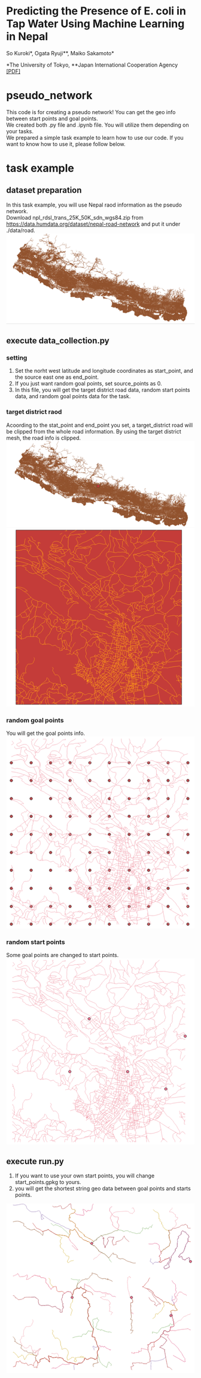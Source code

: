 # Predicting the Presence of E. coli in Tap Water Using Machine Learning in Nepal

So Kuroki*, Ogata Ryuji**, Maiko Sakamoto*

*The University of Tokyo, **Japan International Cooperation Agency  
[[PDF]](https://onlinelibrary.wiley.com/doi/epdf/10.1111/wej.12844)

# pseudo_network
This code is for creating a pseudo network! You can get the geo info between start points and goal points.  
We created both .py file and .ipynb file. You will utilize them depending on your tasks.  
We prepared a simple task example to learn how to use our code. If you want to know how to use it, please follow below.  


# task example
## dataset preparation
In this task example, you will use Nepal raod information as the pseudo network.  
Download npl_rdsl_trans_25K_50K_sdn_wgs84.zip from https://data.humdata.org/dataset/nepal-road-network and put it under ./data/road.  
![画像](/assets/road.png)

## execute data_collection.py
### setting
1. Set the norht west latitude and longitude coordinates as start_point, and the source east one as end_point.  
2. If you just want random goal points, set source_points as 0.  
3. In this file, you will get the target district road data, random start points data, and random goal points data for the task.

### target district raod
Acoording to the stat_point and end_point you set, a target_district road will be clipped from the whole road information.
By using the target district mesh, the road info is clipped.
![画像](/assets/tar_road.png)
![画像](/assets/tar_road_dis.png)

### random goal points
You will get the goal points info.  
![画像](/assets/goal_points.png)

### random start points
Some goal points are changed to start points.  
![画像](/assets/start_points.png)


## execute run.py
1. If you want to use your own start points, you will change start_points.gpkg to yours.  
2. you will get the shortest string geo data between goal points and starts points.  

![画像](/assets/pseudo_network.png)
